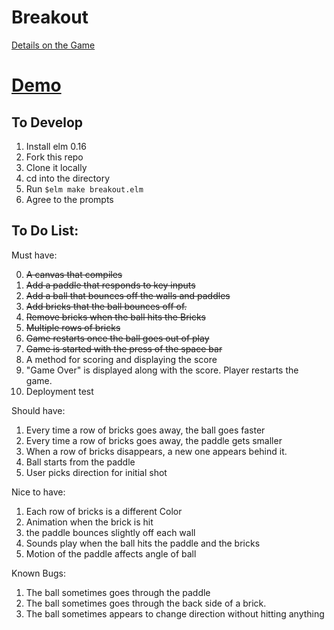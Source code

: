 # Breakout

[Details on the Game](https://en.wikipedia.org/wiki/Breakout_(video_game))

# [Demo](http://jeffreyleebaird.com/breakout)

## To Develop

1. Install elm 0.16
2. Fork this repo
3. Clone it locally
4. cd into the directory
5. Run `$elm make breakout.elm`
6. Agree to the prompts

## To Do List:

Must have:

0. ~~A canvas that compiles~~
1. ~~Add a paddle that responds to key inputs~~
2. ~~Add a ball that bounces off the walls and paddles~~
3. ~~Add bricks that the ball bounces off of.~~
4. ~~Remove bricks when the ball hits the Bricks~~
5. ~~Multiple rows of bricks~~
6. ~~Game restarts once the ball goes out of play~~
7. ~~Game is started with the press of the space bar~~
8. A method for scoring and displaying the score
9. "Game Over" is displayed along with the score. Player restarts the game.
10. Deployment test

Should have:

1. Every time a row of bricks goes away, the ball goes faster
2. Every time a row of bricks goes away, the paddle gets smaller
3. When a row of bricks disappears, a new one appears behind it.
4. Ball starts from the paddle
5. User picks direction for initial shot

Nice to have:

1. Each row of bricks is a different Color
2. Animation when the brick is hit
3. the paddle bounces slightly off each wall
4. Sounds play when the ball hits the paddle and the bricks
5. Motion of the paddle affects angle of ball

Known Bugs:

1. The ball sometimes goes through the paddle
2. The ball sometimes goes through the back side of a brick.
3. The ball sometimes appears to change direction without hitting anything
